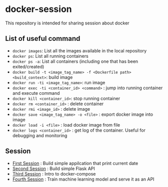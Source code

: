# docker-session
This repository is intended for sharing session about docker

## List of useful command
- `docker images`: List all the images available in the local repository
- `docker ps`: List all running containers
- `docker ps -a`: List all containers (including one that has been exited/created)
- `docker build -t <image_tag_name> -f <Dockerfile path> <build_context>`: build image
- `docker run -ti <image_tag_name>`: run image
- `docker exec -ti <container_id> <command>` : jump into running container and execute command
- `docker kill <container_id>`: stop running container
- `docker rm <container_id>` : delete container
- `docker rmi <image_id>` : delete image
- `docker save <image_tag_name> -o <file>` : export docker image into image
- `docker load -i <file>` : load docker image from file
- `docker logs <container_id>` : get log of the container. Useful for debugging and monitoring

## Session
- [First Session](session-1) : Build simple appilcation that print current date
- [Second Session](session-2) : Build simple Flask API
- [Third Session](session-3) : Intro to docker-compose
- [Fourth Session](session-4) : Train machine learning model and serve it as an API